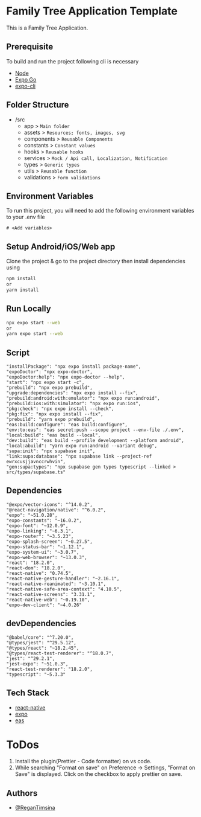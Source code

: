 # Family Tree Application Template

This is a Family Tree Application.

## Prerequisite

To build and run the project following cli is necessary

- [Node](https://nodejs.org/en)
- [Expo Go](https://expo.dev/go)
- [expo-cli](https://github.com/expo/expo-cli)

## Folder Structure

- /src
  - app &gt; `Main folder`
  - assets &gt; `Resources; fonts, images, svg`
  - components &gt; `Reusable Components`
  - constants &gt; `Constant values`
  - hooks &gt; `Reusable hooks`
  - services &gt; `Mock / Api call, Localization, Notification`
  - types &gt; `Generic types`
  - utils &gt; `Reusable function`
  - validations &gt; `Form validations`

## Environment Variables

To run this project, you will need to add the following environment variables to your .env file

```
# <Add variables>
```

## Setup Android/iOS/Web app

Clone the project & go to the project directory then install dependencies using

```bash
npm install
or
yarn install
```

## Run Locally

```bash
npx expo start --web
or
yarn expo start --web
```

## Script

```
"installPackage": "npx expo install package-name",
"expoDoctor": "npx expo-doctor",
"expoDoctor:help": "npx expo-doctor --help",
"start": "npx expo start -c",
"prebuild": "npx expo prebuild",
"upgrade:dependencies": "npx expo install --fix",
"prebuild:android:with:emulator": "npx expo run:android",
"prebuild:ios:with:simulator": "npx expo run:ios",
"pkg:check": "npx expo install --check",
"pkg:fix": "npx expo install --fix",
"prebuild": "yarn expo prebuild",
"eas:build:configure": "eas build:configure",
"env:to:eas": "eas secret:push --scope project --env-file ./.env",
"local:build": "eas build --local",
"dev:build": "eas build --profile development --platform android",
"local:abuild": "yarn expo run:android --variant debug",
"supa:init": "npx supabase init",
"link:supa:database": "npx supabase link --project-ref ewrxcusjjavnccrwhvin",
"gen:supa:types": "npx supabase gen types typescript --linked > src/types/supabase.ts"

```

## Dependencies

```
"@expo/vector-icons": "^14.0.2",
"@react-navigation/native": "^6.0.2",
"expo": "~51.0.28",
"expo-constants": "~16.0.2",
"expo-font": "~12.0.9",
"expo-linking": "~6.3.1",
"expo-router": "~3.5.23",
"expo-splash-screen": "~0.27.5",
"expo-status-bar": "~1.12.1",
"expo-system-ui": "~3.0.7",
"expo-web-browser": "~13.0.3",
"react": "18.2.0",
"react-dom": "18.2.0",
"react-native": "0.74.5",
"react-native-gesture-handler": "~2.16.1",
"react-native-reanimated": "~3.10.1",
"react-native-safe-area-context": "4.10.5",
"react-native-screens": "3.31.1",
"react-native-web": "~0.19.10",
"expo-dev-client": "~4.0.26"
```

## devDependencies

```
"@babel/core": "^7.20.0",
"@types/jest": "^29.5.12",
"@types/react": "~18.2.45",
"@types/react-test-renderer": "^18.0.7",
"jest": "^29.2.1",
"jest-expo": "~51.0.3",
"react-test-renderer": "18.2.0",
"typescript": "~5.3.3"
```

## Tech Stack

- [react-native](https://reactnative.dev/)
- [expo](https://docs.expo.dev)
- [eas](https://expo.dev/eas)

# ToDos

1. Install the plugin(Prettier - Code formatter) on vs code.
2. While searching "Format on save" on Preference -> Settings, "Format on Save" is displayed. Click on the checkbox to apply prettier on save.

## Authors

- [@ReganTimsina](https://github.com/Raeygzz/familyTree)
